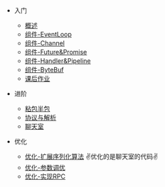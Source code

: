 
- 入门
  - [概述](/md/netty-hm/入门/01-概述.md)
  - [组件-EventLoop](/md/netty-hm/入门/02-组件-EventLoop.md)
  - [组件-Channel](/md/netty-hm/入门/03-组件-Channel.md)
  - [组件-Future&Promise](/md/netty-hm/入门/04-组件-Future&Promise.md)
  - [组件-Handler&Pipeline](/md/netty-hm/入门/05-组件-Handler&Pipeline.md)
  - [组件-ByteBuf](/md/netty-hm/入门/06-组件-ByteBuf.md)
  - [课后作业](/md/netty-hm/入门/07-课后作业.md)
  
- 进阶
  - [粘包半包](/md/netty-hm/进阶/01-粘包半包.md)
  - [协议与解析](/md/netty-hm/进阶/02-协议与解析.md)
  - [聊天室](/md/netty-hm/进阶/03-聊天室.md)
  
- 优化
  - [优化-扩展序列化算法](/md/netty-hm/优化/01-扩展序列化算法.md) ✌️优化的是聊天室的代码✌️
  - [优化-参数调优](/md/netty-hm/优化/02-参数调优.md)
  - [优化-实现RPC](/md/netty-hm/优化/03-实现RPC.md)





